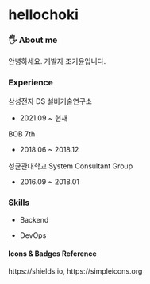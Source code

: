 # hellochoki

<h3> 🖐️ About me </h3>
안녕하세요. 개발자 조기윤입니다.


<h3> Experience </h3>

삼성전자 DS 설비기술연구소 
- 2021.09 ~ 현재

BOB 7th 
- 2018.06 ~ 2018.12

성균관대학교 System Consultant Group 
- 2016.09 ~ 2018.01


<h3> Skills </h3>

- Backend


- DevOps 


<h4> Icons & Badges Reference </h4>
https://shields.io, https://simpleicons.org
